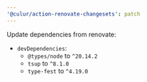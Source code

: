 ```yaml
---
'@culur/action-renovate-changesets': patch
---
```


Update dependencies from renovate:

- `devDependencies`:
  - `@types/node` to `^20.14.2`
  - `tsup` to `^8.1.0`
  - `type-fest` to `^4.19.0`
